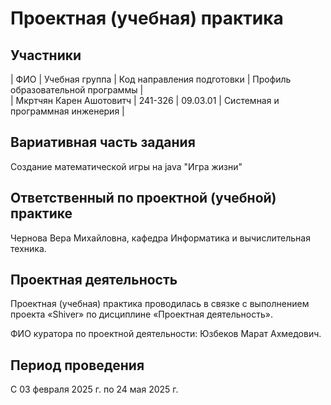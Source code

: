 # Проектная (учебная) практика

## Участники

| ФИО | Учебная группа | Код направления подготовки | Профиль образовательной программы |<br/>
| Мкртчян Карен Ашотовитч | 241-326 | 09.03.01 | Системная и программная инженерия |



## Вариативная часть задания

Создание математической игры на java "Игра жизни"

## Ответственный по проектной (учебной) практике

Чернова Вера Михайловна, кафедра Информатика и вычислительная техника.

## Проектная деятельность

Проектная (учебная) практика проводилась в связке с выполнением проекта «Shiver» по дисциплине «Проектная деятельность».

ФИО куратора по проектной деятельности: Юзбеков Марат Ахмедович.

## Период проведения

С 03 февраля 2025 г. по 24 мая 2025 г.
